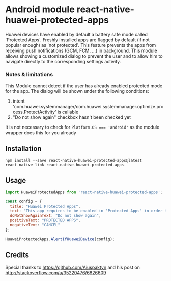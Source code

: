 # Android module react-native-huawei-protected-apps
Huawei devices have enabled by default a battery safe mode called 'Protected Apps'. Freshly installed apps are flagged by default (if not popular enough) as 'not protected'. This feature prevents the apps from receiving push notifications (GCM, FCM, ...) in background. This module allows showing a customized dialog to prevent the user and to allow him to navigate directly to the corresponding settings activity.

### Notes & limitations

This Module cannot detect if the user has already enabled protected mode for the app. The dialog will be shown under the following conditions:

1. intent 'com.huawei.systemmanager/com.huawei.systemmanager.optimize.process.ProtectActivity' is callable
2. "Do not show again" checkbox hasn't been checked yet

It is not necessary to check for ```Platform.OS === 'android'``` as the module wrapper does this for you already

## Installation

```
npm install --save react-native-huawei-protected-apps@latest
react-native link react-native-huawei-protected-apps
```
  
## Usage

```javascript
import HuaweiProtectedApps from 'react-native-huawei-protected-apps';

const config = {
  title: "Huawei Protected Apps",
  text: "This app requires to be enabled in 'Protected Apps' in order to receive push notifcations",
  doNotShowAgainText: "Do not show again",
  positiveText: "PROTECTED APPS",
  negativeText: "CANCEL"
};

HuaweiProtectedApps.AlertIfHuaweiDevice(config);
```

  
## Credits
Special thanks to https://github.com/Aiuspaktyn and his post on http://stackoverflow.com/a/35220476/6826609
